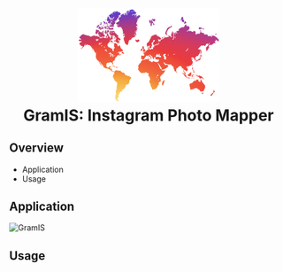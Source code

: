 <h1 align="center">
    <img src="./Documentation/GramIS-Logo.png" width="256"/><br />
    GramIS: Instagram Photo Mapper
</h1>

## Overview

* Application
* Usage

## Application

![GramIS](http://www.josejuansandoval.com/projects/GramIS/)

## Usage

